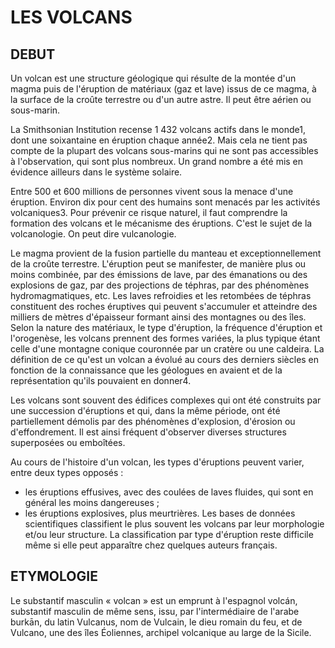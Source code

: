 # LES VOLCANS

## DEBUT 
Un volcan est une structure géologique qui résulte de la montée d'un magma puis de l'éruption de matériaux (gaz et lave) issus de ce magma, à la surface de la croûte terrestre ou d'un autre astre. Il peut être aérien ou sous-marin.

La Smithsonian Institution recense 1 432 volcans actifs dans le monde1, dont une soixantaine en éruption chaque année2. Mais cela ne tient pas compte de la plupart des volcans sous-marins qui ne sont pas accessibles à l'observation, qui sont plus nombreux. Un grand nombre a été mis en évidence ailleurs dans le système solaire.

Entre 500 et 600 millions de personnes vivent sous la menace d'une éruption. Environ dix pour cent des humains sont menacés par les activités volcaniques3. Pour prévenir ce risque naturel, il faut comprendre la formation des volcans et le mécanisme des éruptions. C'est le sujet de la volcanologie. On peut dire vulcanologie.

Le magma provient de la fusion partielle du manteau et exceptionnellement de la croûte terrestre. L'éruption peut se manifester, de manière plus ou moins combinée, par des émissions de lave, par des émanations ou des explosions de gaz, par des projections de téphras, par des phénomènes hydromagmatiques, etc. Les laves refroidies et les retombées de téphras constituent des roches éruptives qui peuvent s'accumuler et atteindre des milliers de mètres d'épaisseur formant ainsi des montagnes ou des îles. Selon la nature des matériaux, le type d'éruption, la fréquence d'éruption et l'orogenèse, les volcans prennent des formes variées, la plus typique étant celle d'une montagne conique couronnée par un cratère ou une caldeira. La définition de ce qu'est un volcan a évolué au cours des derniers siècles en fonction de la connaissance que les géologues en avaient et de la représentation qu'ils pouvaient en donner4.

Les volcans sont souvent des édifices complexes qui ont été construits par une succession d'éruptions et qui, dans la même période, ont été partiellement démolis par des phénomènes d'explosion, d'érosion ou d'effondrement. Il est ainsi fréquent d'observer diverses structures superposées ou emboîtées.

Au cours de l'histoire d'un volcan, les types d'éruptions peuvent varier, entre deux types opposés :

- les éruptions effusives, avec des coulées de laves fluides, qui sont en général les moins dangereuses ;
- les éruptions explosives, plus meurtrières.
Les bases de données scientifiques classifient le plus souvent les volcans par leur morphologie et/ou leur structure. La classification par type d'éruption reste difficile même si elle peut apparaître chez quelques auteurs français.

## ETYMOLOGIE

Le substantif masculin « volcan » est un emprunt à l'espagnol volcán, substantif masculin de même sens, issu, par l'intermédiaire de l'arabe burkān, du latin Vulcanus, nom de Vulcain, le dieu romain du feu, et de Vulcano, une des îles Éoliennes, archipel volcanique au large de la Sicile.